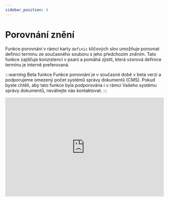 ```yaml
---
sidebar_position: 4
---
```


# Porovnání znění

Funkce porovnání v rámci karty `definic` klíčových slov umožňuje  porovnat definici
 termínu ze současného souboru s jeho předchozím zněním. Tato funkce zajišťuje
  konzistenci v psaní a pomáhá zjistit, která vzorová definice termínu je
   interně preferovaná.

:::warning Beta funkce
Funkce porovnání je v současné době v beta verzi a podporujeme omezený počet
systémů správy dokumentů (CMS). Pokud byste chtěli, aby tato funkce byla
 podporována i v rámci Vašeho systému správy dokumentů, neváhejte nás kontaktovat.
:::

<iframe width="100%" height="315" src="https://www.youtube.com/embed/fjmvIMhNSjo?si=TG0zya0f_bSW04z9" title="YouTube video player" frameborder="0" allow="accelerometer; autoplay; clipboard-write; encrypted-media; gyroscope; picture-in-picture; web-share" allowfullscreen></iframe>
